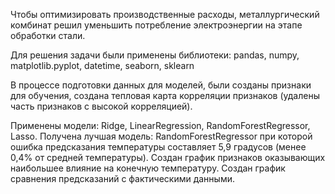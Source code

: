 Чтобы оптимизировать производственные расходы, металлургический комбинат решил уменьшить потребление электроэнергии на этапе обработки стали.

Для решения задачи были применены библиотеки: pandas, numpy, matplotlib.pyplot, datetime, seaborn, sklearn

В процессе подготовки данных для моделей, были созданы признаки для обучения, создана тепловая карта корреляции признаков (удалены часть признаков с высокой корреляцией).

Применены модели: Ridge, LinearRegression, RandomForestRegressor, Lasso.
Получена лучшая модель: RandomForestRegressor при которой ошибка предсказания температуры составляет 5,9 градусов (менее 0,4% от средней температуры).
Создан график признаков оказывающих наибольшее влияние на конечную температуру.
Создан график сравнения предсказаний с фактическими данными.

